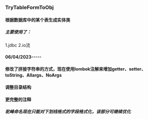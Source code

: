 ### TryTableFormToObj
#### 根据数据库中的某个表生成实体类
##### 主要使用了：
1.jdbc
2.io流
#### 06/04/2023-----
#### 修改了拼接字符串的方式，现在使用lombok注解来增加getter、setter、toString、Allargs、NoArgs
#### 调整目录结构
#### 更完整的注释
##### 驼峰命名现在只能对下划线格式的字段格式化，该部分可继续优化
